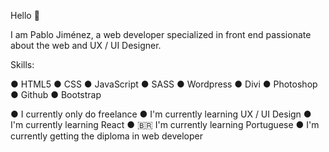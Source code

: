 Hello 👋

I am Pablo Jiménez, a web developer specialized in front end passionate about the web and UX / UI Designer.

Skills:

● HTML5
● CSS
● JavaScript
● SASS
● Wordpress
● Divi
● Photoshop
● Github
● Bootstrap


● I currently only do freelance
● I'm currently learning UX / UI Design
● I'm currently learning React
● 🇧🇷 I'm currently learning Portuguese
● I'm currently getting the diploma in web developer




